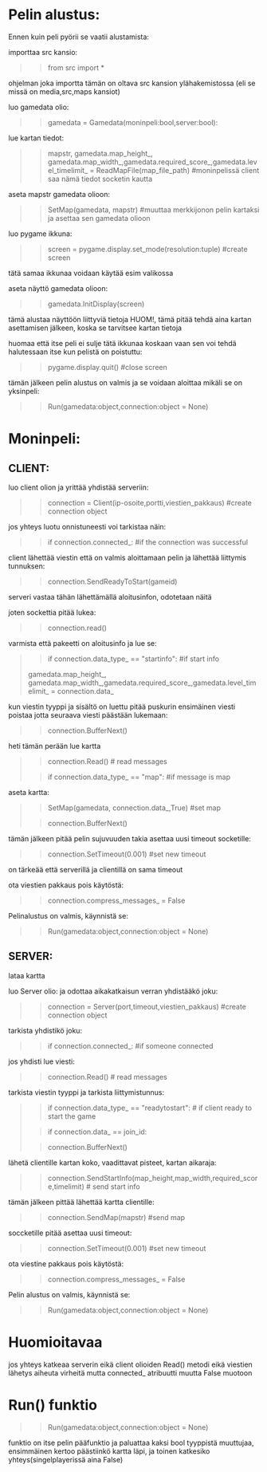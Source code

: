 


# Pelin alustus:

Ennen kuin peli pyörii se vaatii alustamista:

importtaa src kansio:
>> from src import *

ohjelman joka importta tämän on oltava src kansion ylähakemistossa
(eli se missä on media,src,maps kansiot)




luo gamedata olio:
>> gamedata = Gamedata(moninpeli:bool,server:bool):

lue kartan tiedot:
>> mapstr, gamedata.map_height_, gamedata.map_width_,gamedata.required_score_,gamedata.level_timelimit_ = ReadMapFile(map_file_path) #moninpelissä client saa nämä tiedot socketin kautta

aseta mapstr gamedata olioon:
>> SetMap(gamedata, mapstr) #muuttaa merkkijonon pelin kartaksi ja asettaa sen gamedata olioon


luo pygame ikkuna:
>>  screen = pygame.display.set_mode(resolution:tuple) #create screen

tätä samaa ikkunaa voidaan käytää esim valikossa

aseta näyttö gamedata olioon:

>> gamedata.InitDisplay(screen)

tämä alustaa näyttöön liittyviä tietoja
HUOM!, tämä pitää tehdä aina kartan asettamisen jälkeen, koska se tarvitsee kartan tietoja



huomaa että itse peli ei sulje tätä ikkunaa koskaan vaan sen voi tehdä halutessaan itse kun pelistä on poistuttu:
>> pygame.display.quit() #close screen






tämän jälkeen pelin alustus on valmis ja se voidaan aloittaa mikäli se on yksinpeli:
>> Run(gamedata:object,connection:object = None)



# Moninpeli:


## CLIENT:

luo client olion ja yrittää yhdistää serveriin:
>> connection = Client(ip-osoite,portti,viestien_pakkaus)  #create connection object


jos yhteys luotu onnistuneesti
voi tarkistaa näin:
>> if connection.connected_: #if the connection was successful

client lähettää viestin että on valmis aloittamaan pelin ja lähettää liittymis tunnuksen:
>> connection.SendReadyToStart(gameid)



serveri vastaa tähän lähettämällä aloitusinfon, odotetaan näitä

joten sockettia pitää lukea:

>> connection.read()

varmista että pakeetti on aloitusinfo ja lue se:
>> if connection.data_type_ == "startinfo":  #if start info
>
> gamedata.map_height_, gamedata.map_width_,gamedata.required_score_,gamedata.level_timelimit_ = connection.data_ 

kun viestin tyyppi ja sisältö on luettu pitää puskurin ensimäinen viesti poistaa jotta seuraava viesti päästään lukemaan:

>> connection.BufferNext() 


heti tämän perään lue kartta
>> connection.Read()  # read messages
> 
>> if connection.data_type_ == "map":  #if message is map

aseta kartta:
>> SetMap(gamedata, connection.data_,True)  #set map
>
>> connection.BufferNext() 

tämän jälkeen pitää pelin sujuvuuden takia asettaa uusi timeout socketille:
>> connection.SetTimeout(0.001) #set new timeout

on tärkeää että serverillä ja clientillä on sama timeout 

ota viestien pakkaus pois käytöstä:
>> connection.compress_messages_ = False


Pelinalustus on valmis, käynnistä se:
>> Run(gamedata:object,connection:object = None)


## SERVER:
lataa kartta

luo Server olio:
ja odottaa aikakatkaisun verran yhdistääkö joku:

>> connection = Server(port,timeout,viestien_pakkaus) #create connection object

tarkista yhdistikö joku:
>> if connection.connected_: #if someone connected


jos yhdisti lue viesti:
 >> connection.Read()  # read messages

tarkista viestin tyyppi ja tarkista liittymistunnus:

>> if connection.data_type_ == "readytostart":  # if client ready to start the game 
> 
>> if connection.data_ == join_id:
>
>> connection.BufferNext() 

lähetä clientille kartan koko, vaadittavat pisteet, kartan aikaraja:

>> connection.SendStartInfo(map_height,map_width,required_score,timelimit)  # send start info

tämän jälkeen pittää lähettää kartta clientille:
>> connection.SendMap(mapstr)  #send map



soccketille pitää asettaa uusi timeout:
>> connection.SetTimeout(0.001) #set new timeout


ota viestine pakkaus pois käytöstä:
>> connection.compress_messages_ = False


Pelin alustus on valmis, käynnistä se:
>> Run(gamedata:object,connection:object = None)




# Huomioitavaa
jos yhteys katkeaa serverin eikä client olioiden Read() metodi eikä viestien lähetys aiheuta virheitä
mutta connected_ atribuutti muutta False muotoon



# Run() funktio

>> Run(gamedata:object,connection:object = None)

funktio on itse pelin pääfunktio ja paluattaa kaksi bool tyyppistä muuttujaa, ensimmäinen kertoo päästiinkö kartta läpi, ja toinen katkesiko yhteys(singelplayerissä aina False)














